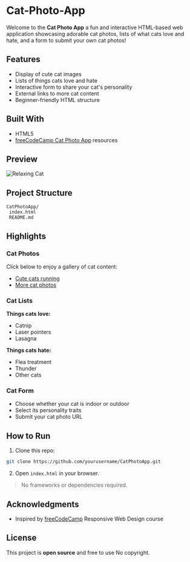 # Cat-Photo-App
Welcome to the **Cat Photo App** a fun and interactive HTML-based web application showcasing adorable
cat photos, lists of what cats love and hate, and a form to submit your own cat photos!
## Features
- Display of cute cat images
- Lists of things cats love and hate
- Interactive form to share your cat's personality
- External links to more cat content
- Beginner-friendly HTML structure
## Built With
- HTML5
- [freeCodeCamp Cat Photo App](https://www.freecodecamp.org/learn/2022/responsive-web-design/)
resources
## Preview
![Relaxing Cat](https://cdn.freecodecamp.org/curriculum/cat-photo-app/relaxing-cat.jpg)
## Project Structure
```
CatPhotoApp/
 index.html
 README.md
```
## Highlights
### Cat Photos
Click below to enjoy a gallery of cat content:
- [Cute cats running](https://cdn.freecodecamp.org/curriculum/cat-photo-app/running-cats.jpg)
- [More cat photos](https://freecatphotoapp.com)
### Cat Lists
**Things cats love:**
- Catnip
- Laser pointers
- Lasagna

**Things cats hate:**
- Flea treatment
- Thunder
- Other cats
### Cat Form
- Choose whether your cat is indoor or outdoor
- Select its personality traits
- Submit your cat photo URL
## How to Run
1. Clone this repo:
 ```bash
 git clone https://github.com/yourusername/CatPhotoApp.git
 ```
2. Open `index.html` in your browser.
> No frameworks or dependencies required.
## Acknowledgments
- Inspired by [freeCodeCamp](https://www.freecodecamp.org) Responsive Web Design course
## License
This project is **open source** and free to use No copyright.
